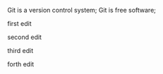 Git is a version control system;
Git is free software;


first edit



second edit

third edit

forth edit

